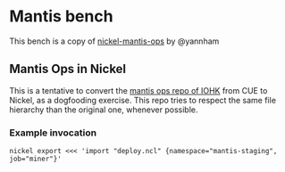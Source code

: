 # Mantis bench

This bench is a copy of [nickel-mantis-ops](https://github.com/tweag/nickel-mantis-ops)
by @yannham

## Mantis Ops in Nickel

This is a tentative to convert the [mantis ops repo of
IOHK](https://github.com/input-output-hk/mantis-ops) from CUE to Nickel, as a
dogfooding exercise. This repo tries to respect the same file hierarchy than the
original one, whenever possible.

### Example invocation

```console
nickel export <<< 'import "deploy.ncl" {namespace="mantis-staging", job="miner"}'
```
